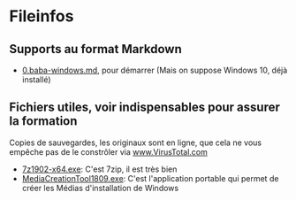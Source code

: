 # Fileinfos
## Supports au format Markdown
* [0.baba-windows.md](https://github.com/CloudReady-ch/QuickLearn/blob/master/Microsoft/Windows/0.baba-windows.md), pour démarrer (Mais on suppose Windows 10, déjà installé)
## Fichiers utiles, voir indispensables pour assurer la formation
Copies de sauvegardes, les originaux sont en ligne, que cela ne vous empêche pas de le constrôler via www.VirusTotal.com
* [7z1902-x64.exe](https://github.com/CloudReady-ch/QuickLearn/blob/master/Microsoft/Windows/7z1902-x64.exe): C'est 7zip, il est très bien
* [MediaCreationTool1809.exe](https://github.com/CloudReady-ch/QuickLearn/blob/master/Microsoft/Windows/MediaCreationTool1809.exe): C'est l'application portable qui permet de créer les Médias d'installation de Windows
